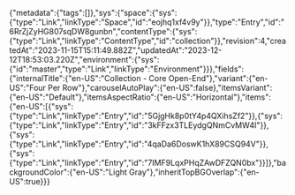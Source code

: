 {"metadata":{"tags":[]},"sys":{"space":{"sys":{"type":"Link","linkType":"Space","id":"eojhq1xf4v9y"}},"type":"Entry","id":"6RrZjZyHG807sqDW8gunbn","contentType":{"sys":{"type":"Link","linkType":"ContentType","id":"collection"}},"revision":4,"createdAt":"2023-11-15T15:11:49.882Z","updatedAt":"2023-12-12T18:53:03.220Z","environment":{"sys":{"id":"master","type":"Link","linkType":"Environment"}}},"fields":{"internalTitle":{"en-US":"Collection - Core Open-End"},"variant":{"en-US":"Four Per Row"},"carouselAutoPlay":{"en-US":false},"itemsVariant":{"en-US":"Default"},"itemsAspectRatio":{"en-US":"Horizontal"},"items":{"en-US":[{"sys":{"type":"Link","linkType":"Entry","id":"5GjgHk8p0tY4p4QXihsZf2"}},{"sys":{"type":"Link","linkType":"Entry","id":"3kFFzx3TLEydgQNmCvMW4I"}},{"sys":{"type":"Link","linkType":"Entry","id":"4qaDa6DoswK1hX89CSQ94V"}},{"sys":{"type":"Link","linkType":"Entry","id":"7IMF9LqxPHqZAwDFZQN0bx"}}]},"backgroundColor":{"en-US":"Light Gray"},"inheritTopBGOverlap":{"en-US":true}}}